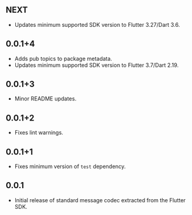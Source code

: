 ## NEXT

* Updates minimum supported SDK version to Flutter 3.27/Dart 3.6.

## 0.0.1+4

* Adds pub topics to package metadata.
* Updates minimum supported SDK version to Flutter 3.7/Dart 2.19.

## 0.0.1+3

* Minor README updates.

## 0.0.1+2

* Fixes lint warnings.

## 0.0.1+1

* Fixes minimum version of `test` dependency.

## 0.0.1

* Initial release of standard message codec extracted from the Flutter SDK.
